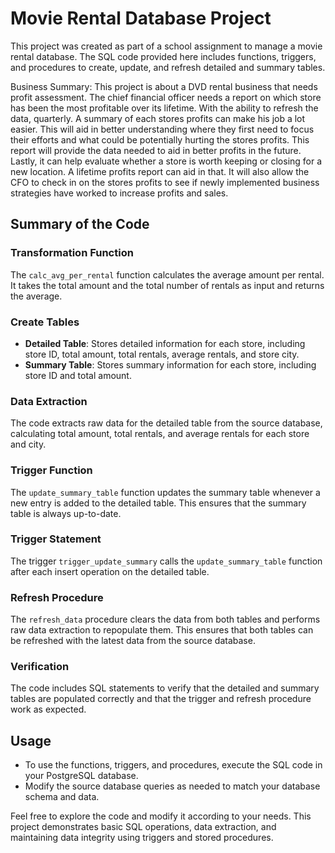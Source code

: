 # Movie Rental Database Project

This project was created as part of a school assignment to manage a movie rental database. The SQL code provided here includes functions, triggers, and procedures to create, update, and refresh detailed and summary tables.

Business Summary:
This project is about a DVD rental business that needs profit assessment. The chief financial officer needs a report on which store has been the most profitable over its lifetime. With the ability to refresh the data, quarterly. A summary of each stores profits can make his job a lot easier. This will aid in better understanding where they first need to focus their efforts and what could be potentially hurting the stores profits. This report will provide the data needed to aid in better profits in the future. Lastly, it can help evaluate whether a store is worth keeping or closing for a new location. A lifetime profits report can aid in that. It will also allow the CFO to check in on the stores profits to see if newly implemented business strategies have worked to increase profits and sales. 

## Summary of the Code

### Transformation Function
The `calc_avg_per_rental` function calculates the average amount per rental. It takes the total amount and the total number of rentals as input and returns the average.

### Create Tables
- **Detailed Table**: Stores detailed information for each store, including store ID, total amount, total rentals, average rentals, and store city.
- **Summary Table**: Stores summary information for each store, including store ID and total amount.

### Data Extraction
The code extracts raw data for the detailed table from the source database, calculating total amount, total rentals, and average rentals for each store and city.

### Trigger Function
The `update_summary_table` function updates the summary table whenever a new entry is added to the detailed table. This ensures that the summary table is always up-to-date.

### Trigger Statement
The trigger `trigger_update_summary` calls the `update_summary_table` function after each insert operation on the detailed table.

### Refresh Procedure
The `refresh_data` procedure clears the data from both tables and performs raw data extraction to repopulate them. This ensures that both tables can be refreshed with the latest data from the source database.

### Verification
The code includes SQL statements to verify that the detailed and summary tables are populated correctly and that the trigger and refresh procedure work as expected.

## Usage
- To use the functions, triggers, and procedures, execute the SQL code in your PostgreSQL database.
- Modify the source database queries as needed to match your database schema and data.

Feel free to explore the code and modify it according to your needs. This project demonstrates basic SQL operations, data extraction, and maintaining data integrity using triggers and stored procedures.
